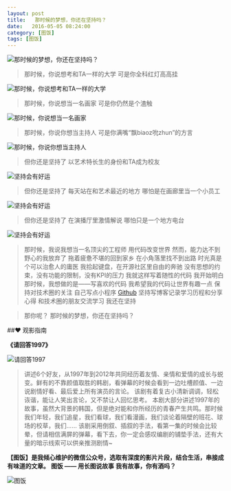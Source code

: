 ```yaml
---
layout: post
title:   那时候的梦想，你还在坚持吗？
date:   2016-05-05 08:24:00
category: [图饭]
tags: [图饭]
---
```



![那时候的梦想，你还在坚持吗？](http://77g54f.com1.z0.glb.clouddn.com/essay508286.jpg)

<!--more-->


> 那时候，你说想考和TA一样的大学
> 可是你全科红灯高高挂

![那时候，你说想考和TA一样的大学](http://77g54f.com1.z0.glb.clouddn.com/essayimg_2762.jpg)

> 那时候，你说想当一名画家
> 可是你仍然是个渣触

![那时候，你说想当一名画家](http://77g54f.com1.z0.glb.clouddn.com/blogimg_2761.jpg)

> 那时候，你说你想当主持人
> 可是你满嘴“飘biaoz吮zhun”的方言

![那时候，你说你想当主持人](http://77g54f.com1.z0.glb.clouddn.com/blogimg_2763.jpg)

> 但你还是坚持了
> 以艺术特长生的身份和TA成为校友

![坚持会有好运](http://77g54f.com1.z0.glb.clouddn.com/blogimg_2765.jpg)

> 但你还是坚持了
> 每天站在和艺术最近的地方
> 哪怕是在画廊里当一个小员工

![坚持会有好运](http://77g54f.com1.z0.glb.clouddn.com/blogimg_2766.jpg)

> 但你还是坚持了
> 在演播厅里激情解说
> 哪怕只是一个地方电台

![坚持会有好运](http://77g54f.com1.z0.glb.clouddn.com/essayimg_2429.png)

> 那时候，我说我想当一名顶尖的工程师
> 用代码改变世界
> 然而，能力达不到野心的我放弃了
> 拖着疲惫不堪的回到家乡
> 在小角落里找不到出路
> 时光真是个可以治愈人的庸医
> 我拾起键盘，在开源社区里自由的奔驰
> 没有思想的约束，没有功能的限制，没有KPI的压力
> 我就这样写着随性的代码
> 我开始明白
> 那时候，我想做的是——写喜欢的代码
> 我希望我的代码让世界有趣一点
> 保持对技术圈的关注
> 自己写点小程序 [Github](https://github.com/younglaker)
> 坚持写博客记录学习历程和分享心得
> 和技术圈的朋友交流学习
> 我还在坚持

> 那你呢？
> 那时候的梦想，你还在坚持吗？

##❤  观影指南

**《请回答1997》**

![请回答1997](http://77g54f.com1.z0.glb.clouddn.com/essaytrim.jpg)

>    讲述6个好友，从1997年到2012年共同经历着友情、亲情和爱情的成长与蜕变。鲜有的不靠颜值取胜的韩剧，看弹幕的时候会看到一边吐槽颜值、一边说剧情好看、最后爱上所有演员的言论。
>    该剧有着复古小清新调调，轻松诙谐，能让人笑出言论，又不禁让人回忆思考。
>    本剧大部分讲述1997年的故事，虽然大背景的韩国，但是绝对能和你所经历的青春产生共鸣。那时候我们年轻，我们追星，我们看球，我们看漫画，我们谈论着隔壁的班花、球场的校草，我们......
>    该剧采用倒叙、插叙的手法，看第一集的时候会比较晕，但请相信满屏的弹幕，看下去，你一定会感叹编剧的铺垫手法，还有大量的暗示线索可以供亲推测剧情~

**【图饭】是我倾心维护的微信公众号，选取有深度的影片片段，结合生活，串接成有味道的文章。**
**图饭 —— 用长图说故事**
**我有故事，你有酒吗？**

![图饭](http://77g54f.com1.z0.glb.clouddn.com/tufan1056418.png)